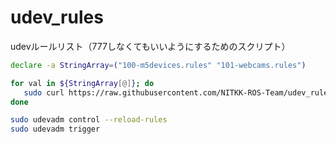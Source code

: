# udev_rules

udevルールリスト（777しなくてもいいようにするためのスクリプト）

```bash
declare -a StringArray=("100-m5devices.rules" "101-webcams.rules")

for val in ${StringArray[@]}; do
   sudo curl https://raw.githubusercontent.com/NITKK-ROS-Team/udev_rules/main/${val} --output /etc/udev/rules.d/${val}
done

sudo udevadm control --reload-rules
sudo udevadm trigger
```